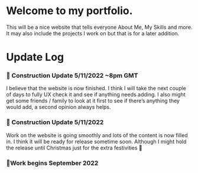 # Welcome to my portfolio.

This will be a nice website that tells everyone About Me, My Skills and more. It may also include the projects I work on but that is for a later addition.

# Update Log

### 🚧 Construction Update 5/11/2022 ~8pm GMT

I believe that the website is now finished. I think I will take the next couple of days to fully UX check it and see if anything needs adding. I also might get some friends / family to look at it first to see if there’s anything they would add, a second opinion always helps. 

### 🚧 Construction Update 5/11/2022

Work on the website is going smoothly and lots of the content is now filled in. I think it will be ready for release sometime soon. Although I might hold the release until Christmas just for the extra festivities 🎄

### 🚩Work begins September 2022
